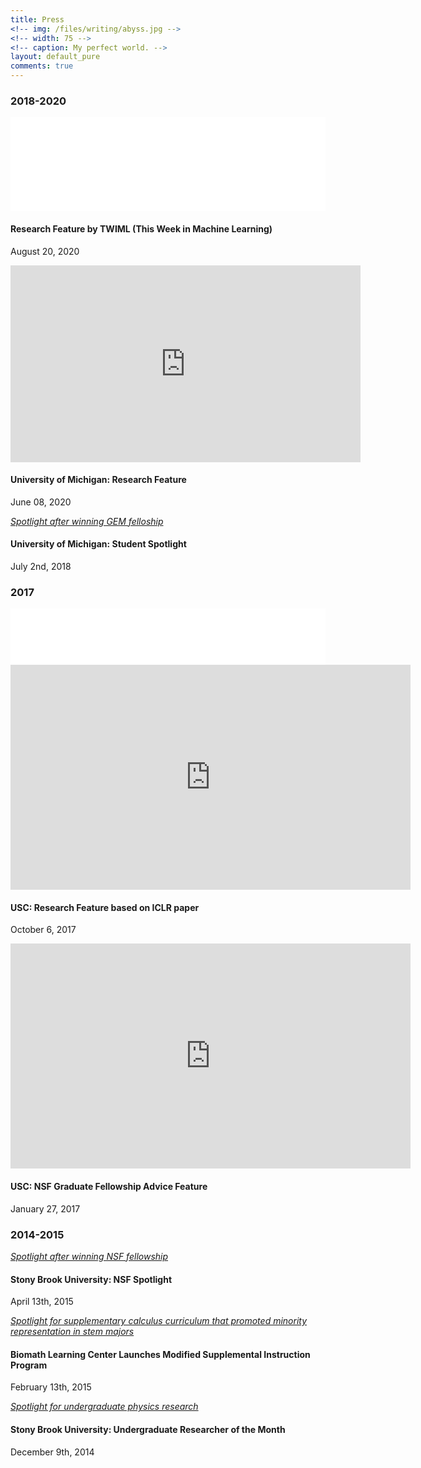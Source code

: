 ```yaml
---
title: Press
<!-- img: /files/writing/abyss.jpg -->
<!-- width: 75 -->
<!-- caption: My perfect world. -->
layout: default_pure
comments: true
---
```


<!-- <div class="container">
  <div class="row">
    <div class="col-lg-12 text-center">
      <div id="projects"><h1 class="section-heading">Press</h1></div>
    </div>
  </div>
</div>
 -->
<!-- -------------------------- -->
<!-- --------- 2020  -------- -->
<!-- -------------------------- -->
<section class="bg-white" id="portfolio">
<div class="container">
<div class="row">
  <div class="col-lg-12 text-center">
    <div id="projects"><h3 class="section-heading">2018-2020</h3></div>
  </div>

<div class="col-md-6 col-sm-6 portfolio-item">
  <div class="embed-responsive embed-responsive-16by9">
    <iframe style="border: none" src="//html5-player.libsyn.com/embed/episode/id/15691472/height/90/theme/custom/thumbnail/no/direction/backward/render-playlist/no/custom-color/3e85b1/" width="100%" scrolling="no"  allowfullscreen webkitallowfullscreen mozallowfullscreen oallowfullscreen msallowfullscreen></iframe>
  </div>
  <div class="portfolio-caption">
    <h4>Research Feature by TWIML (This Week in Machine Learning)</h4>
    <p class="text-muted">August 20, 2020</p>
  </div>
</div>


<div class="col-md-6 col-sm-6 portfolio-item">
  <div class="embed-responsive embed-responsive-16by9">
  <iframe width="560" height="315" src="https://www.youtube.com/embed/o2S7kRrdzm4" frameborder="0" allow="accelerometer; autoplay; clipboard-write; encrypted-media; gyroscope; picture-in-picture" allowfullscreen></iframe>
  </div>
  <div class="portfolio-caption">
    <h4>University of Michigan: Research Feature</h4>
    <p class="text-muted">June 08, 2020</p>
  </div>
</div>

<div class="col-lg-12 portfolio-item">
  <a class="portfolio-link" data-toggle="modal" href="https://news.engin.umich.edu/2018/07/exploring-the-source-of-social-stereotypes/">
  <div class="portfolio-hover">
  <div class="portfolio-hover-content">
    <i class="fa fa-plus fa-3x">Spotlight after winning GEM felloship</i>
  </div>
  </div>
    <img class="img-fluid" src="{{ site.baseurl }}/main-pages/press-photos/mich-spotlight.png" alt="">
  </a>
  <div class="portfolio-caption">
    <h4>University of Michigan: Student Spotlight </h4>
    <p class="text-muted">July 2nd, 2018</p>
  </div>
</div>

</div>
</div>
</section>









<!-- -------------------------- -->
<!-- --------- 2017  -------- -->
<!-- -------------------------- -->
<section class="bg-light" id="portfolio">
<div class="container">
<div class="row">
  <div class="col-lg-12 text-center">
    <div id="projects"><h3 class="section-heading">2017</h3></div>
  </div>



<div class="col-md-6 col-sm-6 portfolio-item">
  <div class="embed-responsive embed-responsive-16by9">
    <iframe style="border: none" src="//html5-player.libsyn.com/embed/episode/id/15691472/height/90/theme/custom/thumbnail/no/direction/backward/render-playlist/no/custom-color/3e85b1/" height="90" width="100%" scrolling="no"  allowfullscreen webkitallowfullscreen mozallowfullscreen oallowfullscreen msallowfullscreen></iframe><iframe src="https://player.vimeo.com/video/237158594?color=6485b5&title=0&byline=0&portrait=0" width="640" height="360" frameborder="0" allow="autoplay; fullscreen" allowfullscreen></iframe>
  </div>
  <div class="portfolio-caption">
    <h4>USC: Research Feature based on ICLR paper</h4>
    <p class="text-muted">October 6, 2017</p>
  </div>
</div>


<div class="col-md-6 col-sm-6 portfolio-item">
  <div class="embed-responsive embed-responsive-16by9">
    <iframe src="https://player.vimeo.com/video/201249395?color=6485b5&title=0&byline=0&portrait=0" width="640" height="360" frameborder="0" allow="autoplay; fullscreen" allowfullscreen></iframe>
  </div>
  <div class="portfolio-caption">
    <h4>USC: NSF Graduate Fellowship Advice Feature</h4>
    <p class="text-muted">January 27, 2017</p>
  </div>
</div>


</div>
</div>
</section>








<!-- -------------------------- -->
<!-- --------- 2025  -------- -->
<!-- -------------------------- -->
<section class="bg-white" id="portfolio">
<div class="container">
<div class="row">
  <div class="col-lg-12 text-center">
    <div id="projects"><h3 class="section-heading">2014-2015</h3></div>
  </div>

<!-- NSF Fellowship -->
<div class="col-md-6 portfolio-item">
<a class="portfolio-link" data-toggle="modal" href="https://news.stonybrook.edu/student-spotlight/2015-nsf-graduate-research-fellow-wilka-carvalho-2/">
<div class="portfolio-hover">
<div class="portfolio-hover-content">
  <i class="fa fa-plus fa-3x">Spotlight after winning NSF fellowship</i>
</div>
</div>
  <img class="img-fluid" src="{{ site.baseurl }}/main-pages/press-photos/stony-nsf.png" alt="">
</a>
<div class="portfolio-caption">
  <h4>Stony Brook University: NSF Spotlight</h4>
  <p class="text-muted">April 13th, 2015</p>
</div>
</div>

<!-- Biomath Learning Center -->
<div class="col-md-6 portfolio-item">
<a class="portfolio-link" data-toggle="modal" href="https://wcarvalho.github.io/files/cie_biomath.pdf">
<div class="portfolio-hover">
<div class="portfolio-hover-content">
  <i class="fa fa-plus fa-3x">Spotlight for supplementary calculus curriculum that promoted minority representation in stem majors</i>
</div>
</div>
  <center>
    <img class="img-fluid" src="{{ site.baseurl }}/main-pages/press-photos/stony-biomath.png" alt="">
  </center>
</a>
<div class="portfolio-caption">
  <h4>Biomath Learning Center Launches Modified Supplemental Instruction Program</h4>
  <p class="text-muted">February 13th, 2015</p>
</div>
</div>


<!-- URECA Feature -->
<div class="col-lg-12 portfolio-item">
<a class="portfolio-link" data-toggle="modal" href="https://news.stonybrook.edu/homespotlight/ureca-researcher-of-the-month-wilka-carvalho-2/">
<div class="portfolio-hover">
<div class="portfolio-hover-content">
  <i class="fa fa-plus fa-3x">Spotlight for undergraduate physics research</i>
</div>
</div>
  <img class="img-fluid" src="{{ site.baseurl }}/main-pages/press-photos/stony-ureca.png" alt="">
</a>
<div class="portfolio-caption">
  <h4>Stony Brook University: Undergraduate Researcher of the Month</h4>
  <p class="text-muted">December 9th, 2014</p>
</div>
</div>


</div>
</div>
</section>